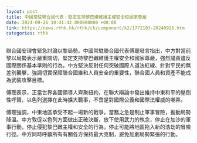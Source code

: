 ```yaml
---
layout: post
title: 中國常駐聯合國代表：堅定支持黎巴嫩維護主權安全和國家尊嚴
date: 2024-09-26 10:41:42.000000000 +08:00
link: https://news.rthk.hk/rthk/ch/component/k2/1772103-20240926.htm
categories: rthk
---
```


聯合國安理會緊急討論以黎局勢。中國常駐聯合國代表傅聰發言指出，中方對當前黎以局勢表示嚴重關切，堅定支持黎巴嫩維護主權安全和國家尊嚴，強烈譴責違反國際關係基本準則的行為。中方堅決反對任何突破國際人道法紅線、針對平民的無差別襲擊，強調切實保障聯合國維和人員安全的重要性，聯合國人員和資產不能成為武裝攻擊目標。

傅聰表示，正當世界各國領導人齊聚紐約，在聯大辯論中發出維持中東和平的壓倒性呼聲，以色列選擇在此時擴大戰事，不啻是對國際公義和國際法權威的嘲弄。

傅聰強調，中東地區承受不起一場新的戰爭。當務之急是制止軍事冒險，推動局勢降溫。中方敦促以色列方面做出正確決斷，放下使用武力的執念，停止在加沙的軍事行動，停止侵犯黎巴嫩主權和安全的行為，停止可能將地區拖入新的浩劫的冒險行徑。中方同時呼籲所有有關各方保持最大克制，避免加劇局勢緊張的行動。
